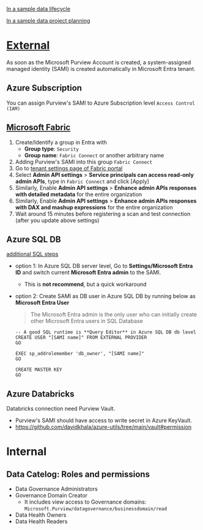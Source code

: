 [In a sample data lifecycle](https://learn.microsoft.com/en-us/purview/governance-roles-permissions#data-asset-lifecycle-example)

[In a sample data project planning](https://learn.microsoft.com/en-us/purview/data-catalog-get-started#reference-model-for-planning)

# [External](https://learn.microsoft.com/en-us/purview/manage-credentials)
As soon as the Microsoft Purview Account is created, a system-assigned managed identity (SAMI) is created automatically in Microsoft Entra tenant.

## Azure Subscription

You can assign Purview's SAMI to Azure Subscription level `Access Control (IAM)`

## [Microsoft Fabric](https://learn.microsoft.com/en-us/purview/register-scan-fabric-tenant)
1. Create/Identify a group in Entra with 
    - **Group type**: `Security`
    - **Group name**: `Fabric Connect` or another arbitrary name
2. Adding Purview's SAMI into this group `Fabric Connect`
3. Go to [tenant settings page of Fabric portal](https://app.fabric.microsoft.com/admin-portal/tenantSettings)
4. Select **Admin API settings** > **Service principals can access read-only admin APIs**, type in `Fabric Connect` and click [Apply]
5. Similarly, Enable **Admin API settings** > **Enhance admin APIs responses with detailed metadata** for the entire organization
6. Similarly, Enable **Admin API settings** > **Enhance admin APIs responses with DAX and mashup expressions** for the entire organization
7. Wait around 15 minutes before registering a scan and test connection (after you update above settings)


## Azure SQL DB
[additional SQL steps](https://learn.microsoft.com/en-us/purview/register-scan-azure-sql-database?tabs=managed-identity)
- option 1: In Azure SQL DB server level, Go to **Settings/Microsoft Entra ID** and switch current **Microsoft Entra admin** to the SAMI.
  - This is **not recommend**, but a quick workaround
- option 2: Create SAMI as DB user in Azure SQL DB by running below as **Microsoft Entra User**
  > The Microsoft Entra admin is the only user who can initially create other Microsoft Entra users in SQL Database
  
  ```
  -- A good SQL runtime is **Query Editor** in Azure SQL DB db level
  CREATE USER "[SAMI name]" FROM EXTERNAL PROVIDER
  GO

  EXEC sp_addrolemember 'db_owner', "[SAMI name]"
  GO

  CREATE MASTER KEY
  GO
  ```
## Azure Databricks
Databricks connection need Purview Vault.
- Purview's SAMI should have access to write secret in Azure KeyVault.
- https://github.com/davidkhala/azure-utils/tree/main/vault#permission


# Internal
## Data Catelog: Roles and permissions
- Data Governance Administrators
- Governance Domain Creator
  - It includes view access to Governance domains: `Microsoft.Purview/datagovernance/businessdomain/read`
- Data Health Owners
- Data Health Readers


